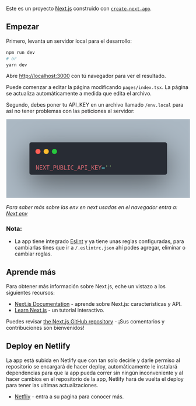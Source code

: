 Este es un proyecto [Next.js](https://nextjs.org/) construido con [`create-next-app`](https://github.com/vercel/next.js/tree/canary/packages/create-next-app).

## Empezar

Primero, levanta un servidor local para el desarrollo:

```bash
npm run dev
# or
yarn dev
```

Abre [http://localhost:3000](http://localhost:3000) con tú navegador para ver el resultado.

Puede comenzar a editar la página modificando `pages/index.tsx`. La página se actualiza automáticamente a medida que edita el archivo.

Segundo, debes poner tu API_KEY en un archivo llamado `/env.local` para así no tener problemas con las peticiones al servidor:

![Code API_KEY](/src/assets/images/code-api_key.png "Code API_KEY")

_Para saber más sobre las env en next usadas en el navegador entra a: [Next env](https://nextjs.org/docs/basic-features/environment-variables#exposing-environment-variables-to-the-browser)_

### Nota:

- La app tiene integrado [Eslint](https://eslint.org/) y ya tiene unas reglas configuradas, para cambiarlas tines que ir a `/.eslintrc.json` ahí podes agregar, eliminar o cambiar reglas.

## Aprende más

Para obtener más información sobre Next.js, eche un vistazo a los siguientes recursos:

- [Next.js Documentation](https://nextjs.org/docs) - aprende sobre Next.js: características y API.
- [Learn Next.js](https://nextjs.org/learn) - un tutorial interactivo.

Puedes revisar [the Next.js GitHub repository](https://github.com/vercel/next.js/) - ¡Sus comentarios y contribuciones son bienvenidos!

## Deploy en Netlify

La app está subida en Netlify que con tan solo decirle y darle permiso al repositorio se encargará de hacer deploy, automáticamente le instalará dependencias para que la app pueda correr sin ningún inconveniente y al hacer cambios en el repositorio de la app, Netlify hará de vuelta el deploy para tener las ultimas actualizaciones.

- [Netfliy](https://www.netlify.com/) - entra a su pagina para conocer más.
